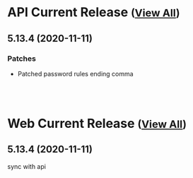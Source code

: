 
# API Current Release <small>([View All](/API.md))</small>
## 5.13.4 (2020-11-11)
### Patches 

- Patched password rules ending comma

<br><br>
# Web Current Release <small>([View All](/Web.md))</small>
## 5.13.4 (2020-11-11)
sync with api

  
